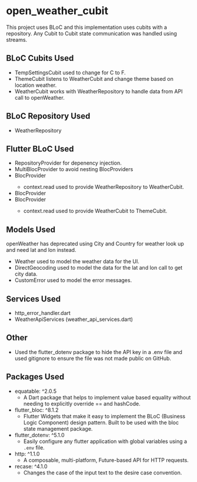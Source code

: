 # open_weather_cubit

This project uses BLoC and this implementation uses cubits with a repository.
Any Cubit to Cubit state communication was handled using streams.

## BLoC Cubits Used
- TempSettingsCubit used to change for C to F.
- ThemeCubit listens to WeatherCubit and change theme based on location weather.
- WeatherCubit works with WeatherRepository to handle data from API call to openWeather.

## BLoC Repository Used
- WeatherRepository

##  Flutter BLoC Used
- RepositoryProvider for depenency injection.
- MultiBlocProvider to avoid nesting BlocProviders
- BlocProvider<WeatherCubit>
    - context.read<WeatherRepository> used to provide WeatherRepository to WeatherCubit.
- BlocProvider<TempSettingsCubit>
- BlocProvider<ThemeCubit>
    - context.read<WeatherCubit> used to provide WeatherCubit to ThemeCubit.

## Models Used
openWeather has deprecated using City and Country for weather look up and need lat and lon instead.
- Weather used to model the weather data for the UI.
- DirectGeocoding used to model the data for the lat and lon call to get city data.
- CustomError used to model the error messages.

## Services Used
- http_error_handler.dart
- WeatherApiServices (weather_api_services.dart)

## Other
- Used the flutter_dotenv package to hide the API key in a .env file and used gitignore to ensure the file was not made public on GitHub.

## Packages Used
- equatable: ^2.0.5
    - A Dart package that helps to implement value based equality without needing to explicitly override == and hashCode.
- flutter_bloc: ^8.1.2
    - Flutter Widgets that make it easy to implement the BLoC (Business Logic Component) design pattern. Built to be used with the bloc state management package.
- flutter_dotenv: ^5.1.0
    - Easily configure any flutter application with global variables using a `.env` file.
- http: ^1.1.0
    - A composable, multi-platform, Future-based API for HTTP requests.
- recase: ^4.1.0
    - Changes the case of the input text to the desire case convention.